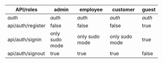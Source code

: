 | **API/roles**     | **admin**      | **employee**   | **customer**   | **guest** |
| ----------------- | -------------- | -------------- | -------------- | --------- |
| _auth_            | _auth_         | _auth_         | _auth_         | _auth_    |
| api/auth/register | false          | false          | false          | true      |
| api/auth/signin   | only sudo mode | only sudo mode | only sudo mode | true      |
| api/auth/signout  | true           | true           | true           | false     |
